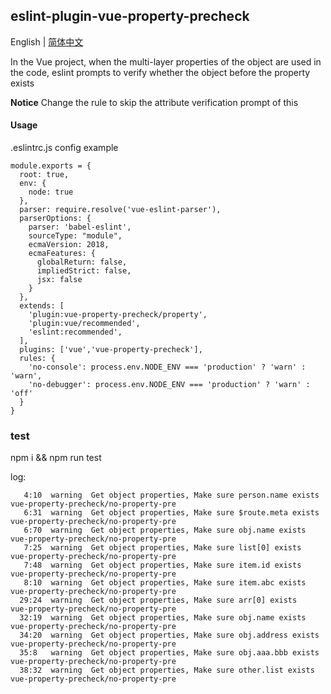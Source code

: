 ## eslint-plugin-vue-property-precheck

English | [简体中文](./README_CN.md)

In the Vue project, when the multi-layer properties of the object are used in the code, eslint prompts to verify whether the object before the property exists

**Notice** Change the rule to skip the attribute verification prompt of this

#### Usage

.eslintrc.js config example

```
module.exports = {
  root: true,
  env: {
    node: true
  },
  parser: require.resolve('vue-eslint-parser'),
  parserOptions: {
    parser: 'babel-eslint',
    sourceType: "module",
    ecmaVersion: 2018,
    ecmaFeatures: {
      globalReturn: false,
      impliedStrict: false,
      jsx: false
    }
  },
  extends: [ 
    'plugin:vue-property-precheck/property',
    'plugin:vue/recommended',
    'eslint:recommended',  
  ], 
  plugins: ['vue','vue-property-precheck'],
  rules: {
    'no-console': process.env.NODE_ENV === 'production' ? 'warn' : 'warn',
    'no-debugger': process.env.NODE_ENV === 'production' ? 'warn' : 'off'
  }
}

```


### test

npm i && npm run test

log:

```
   4:10  warning  Get object properties, Make sure person.name exists  vue-property-precheck/no-property-pre
   6:31  warning  Get object properties, Make sure $route.meta exists  vue-property-precheck/no-property-pre
   6:70  warning  Get object properties, Make sure obj.name exists     vue-property-precheck/no-property-pre
   7:25  warning  Get object properties, Make sure list[0] exists      vue-property-precheck/no-property-pre
   7:48  warning  Get object properties, Make sure item.id exists      vue-property-precheck/no-property-pre
   8:10  warning  Get object properties, Make sure item.abc exists     vue-property-precheck/no-property-pre
  29:24  warning  Get object properties, Make sure arr[0] exists       vue-property-precheck/no-property-pre
  32:19  warning  Get object properties, Make sure obj.name exists     vue-property-precheck/no-property-pre
  34:20  warning  Get object properties, Make sure obj.address exists  vue-property-precheck/no-property-pre
  35:8   warning  Get object properties, Make sure obj.aaa.bbb exists  vue-property-precheck/no-property-pre
  38:32  warning  Get object properties, Make sure other.list exists   vue-property-precheck/no-property-pre
```

